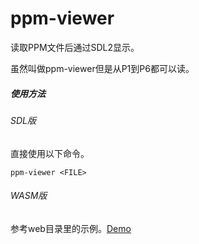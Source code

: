 # ppm-viewer

读取PPM文件后通过SDL2显示。

虽然叫做ppm-viewer但是从P1到P6都可以读。

##### 使用方法

###### SDL版

直接使用以下命令。

```shell
ppm-viewer <FILE>
```

###### WASM版

参考web目录里的示例。<a href="https://gadgets.fomal.host/ppm-viewer/">Demo</a>